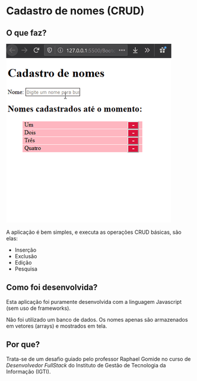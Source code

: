 # Cadastro de nomes (CRUD)

## O que faz?

![CRUD_App](./img/crud.gif)

A aplicação é bem simples, e executa as operações CRUD básicas, são elas:

<ul>
    <li>Inserção</li>
    <li>Exclusão</li>
    <li>Edição</li>
    <li>Pesquisa</li>
</ul>

## Como foi desenvolvida?

Esta aplicação foi puramente desenvolvida com a linguagem Javascript (sem uso de frameworks).

Não foi utilizado um banco de dados. Os nomes apenas são armazenados em vetores (arrays) e mostrados em tela.


## Por que?

Trata-se de um desafio guiado pelo professor Raphael Gomide no curso de _Desenvolvedor FullStack_ do Instituto de Gestão de Tecnologia da Informação (IGTI).
